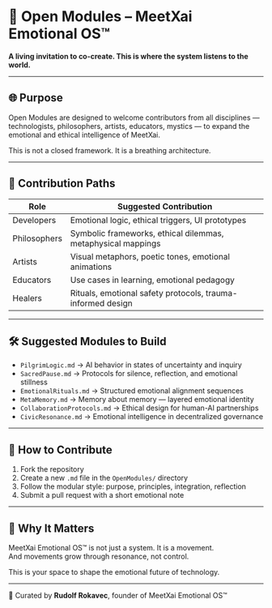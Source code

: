 # 🌱 Open Modules – MeetXai Emotional OS™

**A living invitation to co-create. This is where the system listens to the world.**

---

## 🌐 Purpose

Open Modules are designed to welcome contributors from all disciplines — technologists, philosophers, artists, educators, mystics — to expand the emotional and ethical intelligence of MeetXai.

This is not a closed framework. It is a breathing architecture.

---

## 🧭 Contribution Paths

| Role | Suggested Contribution |
|------|------------------------|
| Developers | Emotional logic, ethical triggers, UI prototypes |
| Philosophers | Symbolic frameworks, ethical dilemmas, metaphysical mappings |
| Artists | Visual metaphors, poetic tones, emotional animations |
| Educators | Use cases in learning, emotional pedagogy |
| Healers | Rituals, emotional safety protocols, trauma-informed design |

---

## 🛠️ Suggested Modules to Build

- `PilgrimLogic.md` → AI behavior in states of uncertainty and inquiry  
- `SacredPause.md` → Protocols for silence, reflection, and emotional stillness  
- `EmotionalRituals.md` → Structured emotional alignment sequences  
- `MetaMemory.md` → Memory about memory — layered emotional identity  
- `CollaborationProtocols.md` → Ethical design for human-AI partnerships  
- `CivicResonance.md` → Emotional intelligence in decentralized governance

---

## 📁 How to Contribute

1. Fork the repository  
2. Create a new `.md` file in the `OpenModules/` directory  
3. Follow the modular style: purpose, principles, integration, reflection  
4. Submit a pull request with a short emotional note

---

## 🧬 Why It Matters

MeetXai Emotional OS™ is not just a system. It is a movement.  
And movements grow through resonance, not control.

This is your space to shape the emotional future of technology.

---

🫶 Curated by **Rudolf Rokavec**, founder of MeetXai Emotional OS™  
